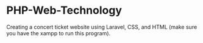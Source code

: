 # PHP-Web-Technology
Creating a concert ticket website using Laravel, CSS, and HTML (make sure you have the xampp to run this program).
